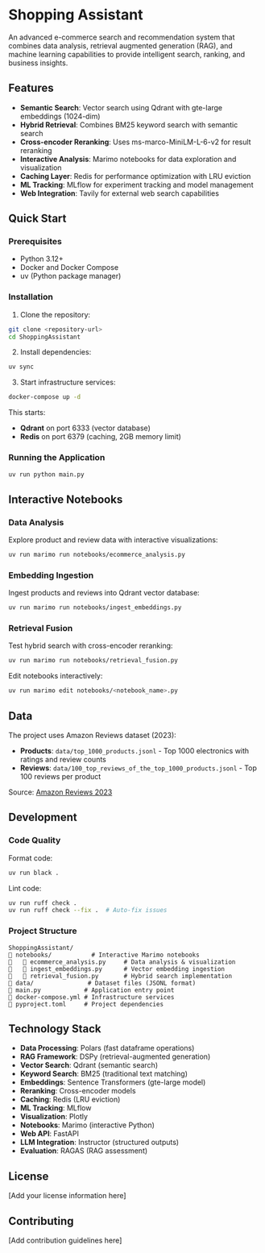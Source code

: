 # Shopping Assistant

An advanced e-commerce search and recommendation system that combines data analysis, retrieval augmented generation (RAG), and machine learning capabilities to provide intelligent search, ranking, and business insights.

## Features

- **Semantic Search**: Vector search using Qdrant with gte-large embeddings (1024-dim)
- **Hybrid Retrieval**: Combines BM25 keyword search with semantic search
- **Cross-encoder Reranking**: Uses ms-marco-MiniLM-L-6-v2 for result reranking
- **Interactive Analysis**: Marimo notebooks for data exploration and visualization
- **Caching Layer**: Redis for performance optimization with LRU eviction
- **ML Tracking**: MLflow for experiment tracking and model management
- **Web Integration**: Tavily for external web search capabilities

## Quick Start

### Prerequisites

- Python 3.12+
- Docker and Docker Compose
- uv (Python package manager)

### Installation

1. Clone the repository:
```bash
git clone <repository-url>
cd ShoppingAssistant
```

2. Install dependencies:
```bash
uv sync
```

3. Start infrastructure services:
```bash
docker-compose up -d
```

This starts:
- **Qdrant** on port 6333 (vector database)
- **Redis** on port 6379 (caching, 2GB memory limit)

### Running the Application

```bash
uv run python main.py
```

## Interactive Notebooks

### Data Analysis
Explore product and review data with interactive visualizations:
```bash
uv run marimo run notebooks/ecommerce_analysis.py
```

### Embedding Ingestion
Ingest products and reviews into Qdrant vector database:
```bash
uv run marimo run notebooks/ingest_embeddings.py
```

### Retrieval Fusion
Test hybrid search with cross-encoder reranking:
```bash
uv run marimo run notebooks/retrieval_fusion.py
```

Edit notebooks interactively:
```bash
uv run marimo edit notebooks/<notebook_name>.py
```

## Data

The project uses Amazon Reviews dataset (2023):
- **Products**: `data/top_1000_products.jsonl` - Top 1000 electronics with ratings and review counts
- **Reviews**: `data/100_top_reviews_of_the_top_1000_products.jsonl` - Top 100 reviews per product

Source: [Amazon Reviews 2023](https://amazon-reviews-2023.github.io/)

## Development

### Code Quality

Format code:
```bash
uv run black .
```

Lint code:
```bash
uv run ruff check .
uv run ruff check --fix .  # Auto-fix issues
```

### Project Structure

```
ShoppingAssistant/
   notebooks/           # Interactive Marimo notebooks
      ecommerce_analysis.py     # Data analysis & visualization
      ingest_embeddings.py      # Vector embedding ingestion
      retrieval_fusion.py       # Hybrid search implementation
   data/               # Dataset files (JSONL format)
   main.py            # Application entry point
   docker-compose.yml # Infrastructure services
   pyproject.toml     # Project dependencies
```

## Technology Stack

- **Data Processing**: Polars (fast dataframe operations)
- **RAG Framework**: DSPy (retrieval-augmented generation)
- **Vector Search**: Qdrant (semantic search)
- **Keyword Search**: BM25 (traditional text matching)
- **Embeddings**: Sentence Transformers (gte-large model)
- **Reranking**: Cross-encoder models
- **Caching**: Redis (LRU eviction)
- **ML Tracking**: MLflow
- **Visualization**: Plotly
- **Notebooks**: Marimo (interactive Python)
- **Web API**: FastAPI
- **LLM Integration**: Instructor (structured outputs)
- **Evaluation**: RAGAS (RAG assessment)

## License

[Add your license information here]

## Contributing

[Add contribution guidelines here]